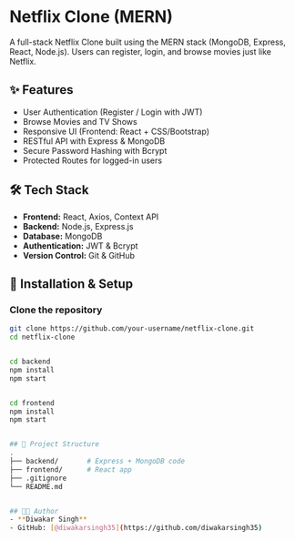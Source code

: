 # Netflix Clone (MERN)
A full-stack Netflix Clone built using the MERN stack (MongoDB, Express, React, Node.js).
Users can register, login, and browse movies just like Netflix.


## ✨ Features
- User Authentication (Register / Login with JWT)
- Browse Movies and TV Shows
- Responsive UI (Frontend: React + CSS/Bootstrap)
- RESTful API with Express & MongoDB
- Secure Password Hashing with Bcrypt
- Protected Routes for logged-in users


## 🛠️ Tech Stack
- **Frontend:** React, Axios, Context API
- **Backend:** Node.js, Express.js
- **Database:** MongoDB
- **Authentication:** JWT & Bcrypt
- **Version Control:** Git & GitHub



## 🚀 Installation & Setup

### Clone the repository
```bash
git clone https://github.com/your-username/netflix-clone.git
cd netflix-clone


cd backend
npm install
npm start


cd frontend
npm install
npm start


## 📂 Project Structure
.
├── backend/       # Express + MongoDB code
├── frontend/      # React app
├── .gitignore
└── README.md


## 👨‍💻 Author
- **Diwakar Singh**
- GitHub: [@diwakarsingh35](https://github.com/diwakarsingh35)
